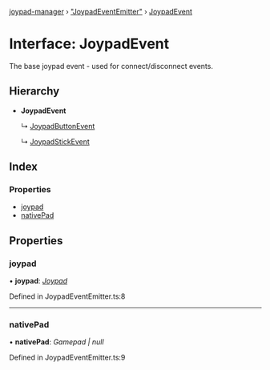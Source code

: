 [joypad-manager](../README.md) › ["JoypadEventEmitter"](../modules/_joypadeventemitter_.md) › [JoypadEvent](_joypadeventemitter_.joypadevent.md)

# Interface: JoypadEvent

The base joypad event - used for connect/disconnect events.

## Hierarchy

* **JoypadEvent**

  ↳ [JoypadButtonEvent](_joypadeventemitter_.joypadbuttonevent.md)

  ↳ [JoypadStickEvent](_joypadeventemitter_.joypadstickevent.md)

## Index

### Properties

* [joypad](_joypadeventemitter_.joypadevent.md#joypad)
* [nativePad](_joypadeventemitter_.joypadevent.md#nativepad)

## Properties

###  joypad

• **joypad**: *[Joypad](../classes/_joypad_.joypad.md)*

Defined in JoypadEventEmitter.ts:8

___

###  nativePad

• **nativePad**: *Gamepad | null*

Defined in JoypadEventEmitter.ts:9
